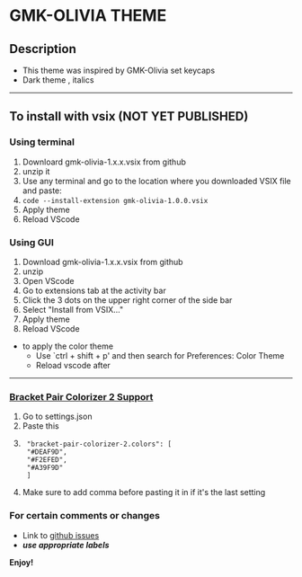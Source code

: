 # GMK-OLIVIA THEME 
## Description
* This theme was inspired by GMK-Olivia set keycaps
* Dark theme , italics
----------

## To install with vsix (NOT YET PUBLISHED)
### Using terminal
1. Downloard gmk-olivia-1.x.x.vsix from github
2. unzip it 
3. Use any terminal and go to the location where you downloaded VSIX file and paste:
4. `code --install-extension gmk-olivia-1.0.0.vsix`
5. Apply theme
6. Reload VScode

### Using GUI
1. Download gmk-olivia-1.x.x.vsix from github
2. unzip
3. Open VScode
4. Go to extensions tab at the activity bar
5. Click the 3 dots on the upper right corner of the side bar
6. Select "Install from VSIX..."
7. Apply theme
8. Reload VScode


* to apply the color theme
    * Use `ctrl + shift + p' and then search for Preferences: Color Theme
    * Reload vscode after
-------------
### [Bracket Pair Colorizer 2 Support](https://marketplace.visualstudio.com/items?itemName=CoenraadS.bracket-pair-colorizer-2)
1. Go to settings.json
2. Paste this
3. ```
    "bracket-pair-colorizer-2.colors": [
    "#DEAF9D",
    "#F2EFED",
    "#A39F9D"
    ]
    ```
4. Make sure to add comma before pasting it in if it's the last setting 

### For certain comments or changes
* Link to [github issues](https://github.com/rvjanapin/gmkolivia/issues)
* ***use appropriate labels*** 

**Enjoy!**
